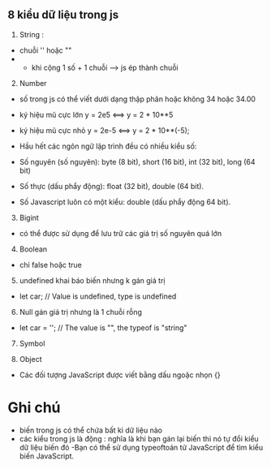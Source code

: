 ## 8 kiểu dữ liệu trong js
1) String : 
+ chuỗi '' hoặc ""  
+ - khi cộng 1 số + 1 chuỗi --> js ép thành chuỗi

2) Number
+ số trong js có thể viết dưới dạng thập phân hoặc không 34 hoặc 34.00
+ ký hiệu mũ cực lớn  y = 2e5  <==> y = 2 * 10**5
+ ký hiệu mũ cực nhỏ  y = 2e-5 <==> y = 2 * 10**(-5);
+ Hầu hết các ngôn ngữ lập trình đều có nhiều kiểu số:
+ Số nguyên (số nguyên):
byte (8 bit), short (16 bit), int (32 bit), long (64 bit)

+ Số thực (dấu phẩy động):
float (32 bit), double (64 bit).

+ Số Javascript luôn có một kiểu:
double (dấu phẩy động 64 bit).

3) Bigint
+ có thể được sử dụng để lưu trữ các giá trị số nguyên quá lớn

4) Boolean 
+ chỉ false hoặc true

5) undefined khai báo biến nhưng k gán giá trị
+ let car;    // Value is undefined, type is undefined

6) Null gán giá trị nhưng là 1 chuỗi rỗng
+ let car = ''; // The value is "", the typeof is "string"

7) Symbol

8) Object
+ Các đối tượng JavaScript được viết bằng dấu ngoặc nhọn {}


# Ghi chú
- biến trong js có thể chứa bất kì dữ liệu nào
- các kiểu trong js là động : nghĩa là khi bạn gán lại biến thì nó tự đổi kiểu dữ liệu biến đó
-Bạn có thể sử dụng typeoftoán tử JavaScript để tìm kiểu biến JavaScript.

